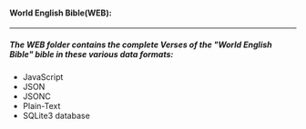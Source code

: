 #### World English Bible(WEB):
----
##### The WEB folder contains the complete Verses of the "World English Bible" bible in these various data formats:
* JavaScript
* JSON
* JSONC
* Plain-Text
* SQLite3 database